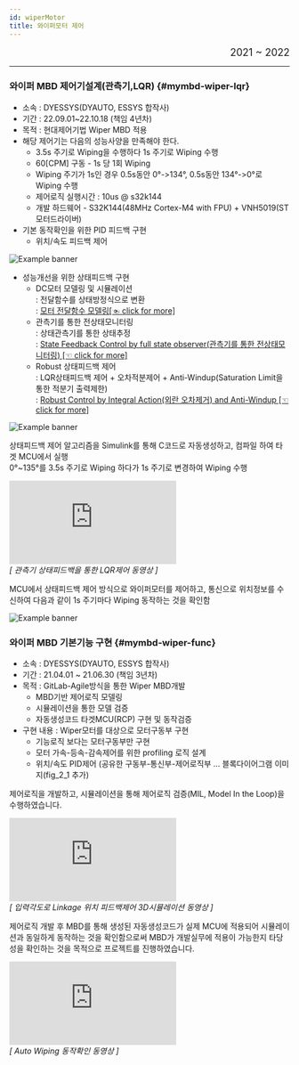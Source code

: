 ```yaml
---
id: wiperMotor
title: 와이퍼모터 제어
---
```


<div align="right">
  <font size="4">
    2021 ~ 2022<br/>
  </font>
</div>

---

### 와이퍼 MBD 제어기설계(관측기,LQR) {#mymbd-wiper-lqr}

* 소속 : DYESSYS(DYAUTO, ESSYS 합작사)
* 기간 : 22.09.01~22.10.18 (책임 4년차)
* 목적 : 현대제어기법 Wiper MBD 적용
* 해당 제어기는 다음의 성능사양을 만족해야 한다.
  * 3.5s 주기로 Wiping을 수행하다 1s 주기로 Wiping 수행
  * 60[CPM] 구동 - 1s 당 1회 Wiping
  * Wiping 주기가 1s인 경우 0.5s동안 0°->134°, 0.5s동안 134°->0°로 Wiping 수행
  * 제어로직 실행시간 : 10us @ s32k144
  * 개발 하드웨어 - S32K144(48MHz Cortex-M4 with FPU) + VNH5019(ST모터드라이버)
* 기본 동작확인을 위한 PID 피드백 구현
  * 위치/속도 피드백 제어

<div style={{width: '100%'}}>
	<img
		src={require('/img/2_mbd/mymbd-wiper-pid.png').default}
		style={{width: '100%'}}
		alt="Example banner"
	/>
</div>

* 성능개선을 위한 상태피드백 구현
  * DC모터 모델링 및 시뮬레이션  
  : 전달함수를 상태방정식으로 변환  
  : <a href="/assets/kalman/Maxon_Motor_.html" target="_blank">모터 전달함수 모델링[☜ click for more]</a>
  * 관측기를 통한 전상태모니터링  
  : 상태관측기를 통한 상태추정  
  : <a href="/assets/kalman/Webpage_Maxon_Motor_1_ObserverStateFB_.html" target="_blank">State Feedback Control by full state observer(관측기를 통한 전상태모니터링) [☜ click for more]</a>
  * Robust 상태피드백 제어  
  : LQR상태피드백 제어 + 오차적분제어 + Anti-Windup(Saturation Limit을 통한 적분기 출력제한)  
  : <a href="/assets/kalman/Webpage_Maxon_Motor_2_RobustStateFB_.html" target="_blank">Robust Control by Integral Action(외란 오차제거) and Anti-Windup [☜ click for more]</a>

<div style={{width: '100%'}}>
	<img
		src={require('/img/2_mbd/mymbd-wiper-lqr_1.png').default}
		style={{width: '100%'}}
		alt="Example banner"
	/>
</div>

상태피드백 제어 알고리즘을 Simulink를 통해 C코드로 자동생성하고, 컴파일 하여 타겟 MCU에서 실행  
0°~135°를 3.5s 주기로 Wiping 하다가 1s 주기로 변경하여 Wiping 수행
<div style={{textAlign: 'center'}}>
    <div style={{position: 'relative', width: '100%', paddingBottom: '56.25%'}}>
        <iframe 
			src="https://www.youtube.com/embed//n_bor37xbMU?rel=0"
            style={{position: 'absolute', top: 0, left: 0, width: '100%', height: '100%'}}
            frameBorder="0"
            allowFullScreen="true">
            이 브라우저는 iframe을 지원하지 않습니다.
        </iframe>
    </div><em>[ 관측기 상태피드백을 통한 LQR제어 동영상 ]</em>
</div>

MCU에서 상태피드백 제어 방식으로 와이퍼모터를 제어하고, 통신으로 위치정보를 수신하여 다음과 같이 1s 주기마다 Wiping 동작하는 것을 확인함
<div style={{width: '100%'}}>
	<img
		src={require('/img/2_mbd/mymbd-wiper-lqr_2.png').default}
		style={{width: '100%'}}
		alt="Example banner"
	/>
</div>

### 와이퍼 MBD 기본기능 구현 {#mymbd-wiper-func}

* 소속 : DYESSYS(DYAUTO, ESSYS 합작사)
* 기간 : 21.04.01 ~ 21.06.30 (책임 3년차)
* 목적 : GitLab-Agile방식을 통한 Wiper MBD개발
  * MBD기반 제어로직 모델링
  * 시뮬레이션을 통한 모델 검증
  * 자동생성코드 타겟MCU(RCP) 구현 및 동작검증
* 구현 내용 : Wiper모터를 대상으로 모터구동부 구현
  * 기능로직 보다는 모터구동부만 구현
  * 모터 가속-등속-감속제어를 위한 profiling 로직 설계
  * 위치/속도 PID제어
(공유한 구동부-통신부-제어로직부 ... 블록다이어그램 이미지(fig_2_1 추가)

제어로직을 개발하고, 시뮬레이션을 통해 제어로직 검증(MIL, Model In the Loop)을 수행하였습니다. 

<div style={{textAlign: 'center'}}>
    <div style={{position: 'relative', width: '100%', paddingBottom: '56.25%'}}>
        <iframe 
			src="https://www.youtube.com/embed/nDjuDzeTUoU?rel=0"
            style={{position: 'absolute', top: 0, left: 0, width: '100%', height: '100%'}}
            frameBorder="0"
            allowFullScreen="true">
            이 브라우저는 iframe을 지원하지 않습니다.
        </iframe>
    </div><em>[ 입력각도로 Linkage 위치 피드백제어 3D시뮬레이션 동영상 ]</em>
</div>

제어로직 개발 후 MBD를 통해 생성된 자동생성코드가 실제 MCU에 적용되어 시뮬레이션과 동일하게 동작하는 것을 확인함으로써 MBD가 개발실무에 적용이 가능한지 타당성을 확인하는 것을 목적으로 프로젝트를 진행하였습니다.

<div style={{textAlign: 'center'}}>
    <div style={{position: 'relative', width: '100%', paddingBottom: '56.25%'}}>
        <iframe 
			src="https://www.youtube.com/embed/gZ7yAiUIIdw?rel=0"
            style={{position: 'absolute', top: 0, left: 0, width: '100%', height: '100%'}}
            frameBorder="0"
            allowFullScreen="true">
            이 브라우저는 iframe을 지원하지 않습니다.
        </iframe>
    </div><em>[ Auto Wiping 동작확인 동영상 ]</em>
</div>
